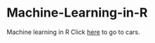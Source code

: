 # Machine-Learning-in-R
Machine learning in R
Click <a href="M3-Tarea_1.html">here</a> to go to cars.
